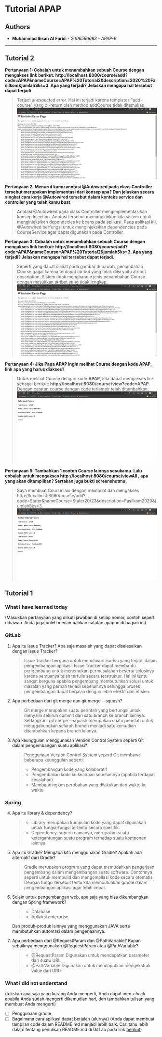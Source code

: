 # Tutorial APAP

## Authors

* **Muhammad Ihsan Al Farisi** - *2006596693* - *APAP-B*

---
## Tutorial 2
**Pertanyaan 1: Cobalah untuk menambahkan sebuah Course dengan mengakses link berikut: 
http://localhost:8080/course/add?code=APAP&nameCourse=APAP%20Tutorial2&description=2020%20Fasilkom&jumlahSks=3.
Apa yang terjadi? Jelaskan mengapa hal tersebut dapat terjadi**
> Terjadi unexpected error. Hal ini terjadi karena templates "add-course" yang di-return oleh method addCourse tidak 
> ditemukan.
![img_4.png](img_4.png)

**Pertanyaan 2: Menurut kamu anotasi @Autowired pada class Controller tersebut merupakan implementasi dari konsep apa? 
Dan jelaskan secara singkat cara kerja @Autowired tersebut dalam konteks service dan controller yang telah kamu buat**
>Anotasi @Autowired pada class Controller mengimplementasikan konsep Injection. Anotasi tersebut memungkinkan kita sistem
> untuk menginjeksikan dependecies ke beans pada aplikasi. Pada aplikasi ini, @Autowired berfungsi untuk menginjeksikan
> dependencies pada CourseService agar dapat digunakan pada Controller.

**Pertanyaan 3: Cobalah untuk menambahkan sebuah Course dengan mengakses link berikut: 
http://localhost:8080/course/add?code=APAP&nameCourse=APAP%20Tutorial2&jumlahSks=3. Apa yang terjadi? Jelaskan mengapa 
hal tersebut dapat terjadi.**
> Seperti yang dapat dilihat pada gambar di bawah, penambahan Course gagal karena terdapat atribut yang tidak diisi 
> yaitu atribut description. Sistem tidak menghandle jenis penambahan Course dengan masukkan atribut yang tidak lengkap.
![img.png](img.png)

**Pertanyaan 4: Jika Papa APAP ingin melihat Course dengan kode APAP, link apa yang harus diakses?**
> Untuk melihat Course dengan kode **APAP**, kita dapat mengakses link sebagai berikut: 
> **http://localhost:8080/course/view?code=APAP**. Dengan catatan course dengan code terlampir telah ditambahkan.
![img_1.png](img_1.png)

**Pertanyaan 5: Tambahkan 1 contoh Course lainnya sesukamu. Lalu cobalah untuk mengakses 
http://localhost:8080/course/viewAll  , apa yang akan ditampilkan? Sertakan juga bukti screenshotmu.**
> Saya membuat Course lain dengan membuat dan mengakses 
> http://localhost:8080/course/add?code=Stater&nameCourse=Stater20/23&description=Fasilkom2020&jumlahSks=3.
![img_5.png](img_5.png)

## Tutorial 1
### What I have learned today
(Masukkan pertanyaan yang diikuti jawaban di setiap nomor, contoh seperti dibawah. Anda
juga boleh menambahkan catatan apapun di bagian ini)
### GitLab

1. Apa itu Issue Tracker? Apa saja masalah yang dapat diselesaikan dengan Issue Tracker?
   > Issue Tracker berguna untuk menulusuri isu-isu yang terjadi dalam pengembangan aplikasi. 
   > Issue Tracker dapat membantu pengembang untuk menemukan permasalahan beserta solusinya karena semuanya telah 
   > tertulis secara terstruktur. Hal ini tentu sangat berguna apabila pengembang membutuhkan solusi untuk masalah 
   > yang pernah terjadi sebelumnya sehingga proses pengembangan dapat berjalan dengan lebih efektif dan efisien.

2. Apa perbedaan dari git merge dan git merge --squash?
   > Git merge merupakan suatu perintah yang berfungsi untuk menyalin seluruh commit dari satu branch ke branch lainnya.
   > Sedangkan, git merge --squash merupakan suatu perintah untuk menggabungkan seluruh branch menjadi satu kemudian 
   > ditambahkan kepada branch lainnya.

3. Apa keunggulan menggunakan Version Control System seperti Git dalam pengembangan suatu aplikasi?
   > Penggunaan Version Control System seperti Git membawa beberapa keunggulan seperti:
    >- Pengembangan kode yang kolaboratif
    >- Pengembalian kode ke keadaan sebelumnya (apabila terdapat kesalahan)
    >- Membandingkan perubahan yang dilakukan dari waktu ke waktu

### Spring

4. Apa itu library & dependency?
    >- Library merupakan kumpulan kode yang dapat digunakan untuk fungsi-fungsi tertentu secara spesifik.
    >- Dependency, seperti namanya, merupakan suatu ketergantungan suatu program terhadap suatu komponen lainnya.

5. Apa itu Gradle? Mengapa kita menggunakan Gradle? Apakah ada alternatif dari Gradle?
   > Gradle  merupakan program yang dapat memudahkan pengerjaan pengembang dalam mengembangan suatu software. Contohnya
   > seperti untuk membuild dan mengompilasi kode secara otomatis. Dengan fungsi tersebut tentu kita membutuhkan gradle 
   > dalam pengembangan aplikasi agar lebih cepat.

6. Selain untuk pengembangan web, apa saja yang bisa dikembangkan dengan Spring framework?
    >- Database
    >- Apliaksi enterprise

   Dan produk-produk lainnya yang menggunakan JAVA serta membutuhkan automasi dalam pengerjaannya.

7. Apa perbedaan dari @RequestParam dan @PathVariable? Kapan sebaiknya menggunakan @RequestParam atau @PathVariable?
    >- @RequestParam
      Digunakan untuk mendapatkan parameter dari suatu URI.
    >- @PathVariable
      Digunakan untuk mendapatkan mengekstrak value dari URI>

### What I did not understand
(tuliskan apa saja yang kurang Anda mengerti, Anda dapat men-_check_ apabila Anda
sudah mengerti dikemudian hari, dan tambahkan tulisan yang membuat Anda mengerti)
- [ ] Penggunaan gradle
- [ ] Bagaimana cara aplikasi dapat berjalan (alurnya)
  (Anda dapat membuat tampilan code dalam README.md menjadi lebih baik. Cari tahu
  lebih dalam tentang penulisan README.md di GitLab pada link
  [berikut](https://help.github.com/en/articles/basic-writing-and-formatting-syntax))
